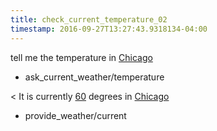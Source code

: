 ```yaml
---
title: check_current_temperature_02
timestamp: 2016-09-27T13:27:43.9318134-04:00
---
```


tell me the temperature in [Chicago](city)
* ask_current_weather/temperature

< It is currently [60](temperature) degrees in [Chicago](city)
* provide_weather/current
